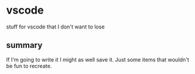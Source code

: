 # vscode
stuff for vscode that I don't want to lose

## summary
If I'm going to write it I might as well save it.  Just some items that wouldn't be fun to recreate.


